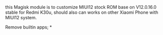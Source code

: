 this Magisk module is to customize MIUI12 stock ROM base on V12.0.16.0 stable for Redmi K30u, should also can works on other Xiaomi Phone with MIUI12 system.

Remove builtin apps;
*
